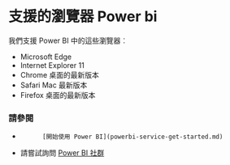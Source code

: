 <properties 
   pageTitle="支援的瀏覽器 Power bi"
   description="支援的瀏覽器 Power bi"
   services="powerbi" 
   documentationCenter="" 
   authors="maggiesMSFT" 
   manager="erikre" 
   backup=""
   editor=""
   tags=""
   qualityFocus="no"
   qualityDate=""/>
 
<tags
   ms.service="powerbi"
   ms.devlang="NA"
   ms.topic="get-started-article"
   ms.tgt_pltfrm="NA"
   ms.workload="powerbi"
   ms.date="10/14/2016"
   ms.author="maggies"/>

# <a name="supported-browsers-for-power-bi"></a>支援的瀏覽器 Power bi  

我們支援 Power BI 中的這些瀏覽器︰

-   Microsoft Edge
-   Internet Explorer 11
-   Chrome 桌面的最新版本
-   Safari Mac 最新版本
-   Firefox 桌面的最新版本

### <a name="see-also"></a>請參閱 
- 
            [開始使用 Power BI](powerbi-service-get-started.md) 
- 請嘗試詢問 [Power BI 社群](http://community.powerbi.com/)
